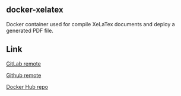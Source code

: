 docker-xelatex
--------------

Docker container used for compile XeLaTex documents and deploy a generated PDF
file.

Link
---

[GitLab remote](https://git.mossit.me/moss/docker-xelatex.git)

[Github remote](https://github.com/moss-it/docker-xelatex)

[Docker Hub repo](https://hub.docker.com/r/moss/xelatex/)

